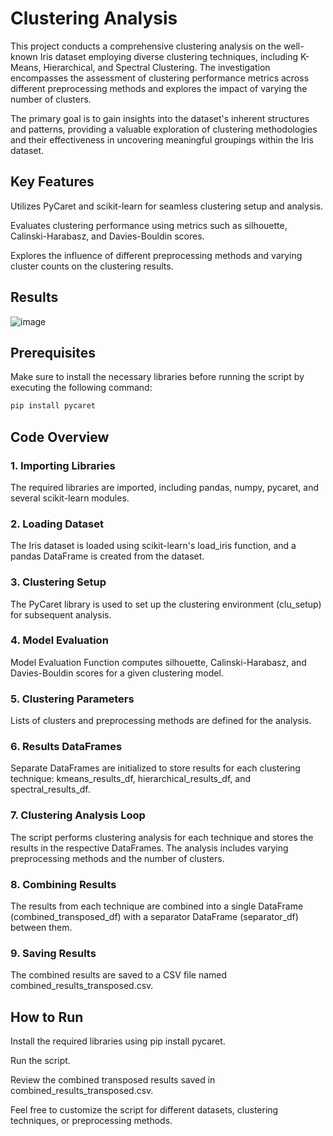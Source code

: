 # Clustering Analysis

This project conducts a comprehensive clustering analysis on the well-known Iris dataset employing diverse clustering techniques, including K-Means, Hierarchical, and Spectral Clustering. The investigation encompasses the assessment of clustering performance metrics across different preprocessing methods and explores the impact of varying the number of clusters.

The primary goal is to gain insights into the dataset's inherent structures and patterns, providing a valuable exploration of clustering methodologies and their effectiveness in uncovering meaningful groupings within the Iris dataset.

## **Key Features**
Utilizes PyCaret and scikit-learn for seamless clustering setup and analysis.

Evaluates clustering performance using metrics such as silhouette, Calinski-Harabasz, and Davies-Bouldin scores.

Explores the influence of different preprocessing methods and varying cluster counts on the clustering results.

## **Results**
![image](https://github.com/Bhavya2910/Clustering_Analysis/assets/99804770/e1f7b7d8-89ac-498a-a497-03757fe81a1d)

## **Prerequisites**
Make sure to install the necessary libraries before running the script by executing the following command:

```bash
pip install pycaret
```

## Code Overview
### 1. Importing Libraries
The required libraries are imported, including pandas, numpy, pycaret, and several scikit-learn modules.
### 2. Loading Dataset
The Iris dataset is loaded using scikit-learn's load_iris function, and a pandas DataFrame is created from the dataset.
### 3. Clustering Setup
The PyCaret library is used to set up the clustering environment (clu_setup) for subsequent analysis.
### 4. Model Evaluation 
Model Evaluation Function computes silhouette, Calinski-Harabasz, and Davies-Bouldin scores for a given clustering model.
### 5. Clustering Parameters
Lists of clusters and preprocessing methods are defined for the analysis.
### 6. Results DataFrames
Separate DataFrames are initialized to store results for each clustering technique: kmeans_results_df, hierarchical_results_df, and spectral_results_df.
### 7. Clustering Analysis Loop
The script performs clustering analysis for each technique and stores the results in the respective DataFrames. The analysis includes varying preprocessing methods and the number of clusters.
### 8. Combining Results
The results from each technique are combined into a single DataFrame (combined_transposed_df) with a separator DataFrame (separator_df) between them.
### 9. Saving Results
The combined results are saved to a CSV file named combined_results_transposed.csv.

## **How to Run**
Install the required libraries using pip install pycaret.

Run the script.

Review the combined transposed results saved in combined_results_transposed.csv.


Feel free to customize the script for different datasets, clustering techniques, or preprocessing methods.
